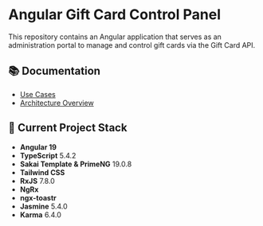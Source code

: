 # Angular Gift Card Control Panel

This repository contains an Angular application that serves as an administration portal to manage and control gift cards via the Gift Card API.

## 📚 Documentation

- [Use Cases](docs/use-cases.md)
- [Architecture Overview](docs/architecture.md)

## 🔧 Current Project Stack

- **Angular 19**
- **TypeScript** 5.4.2
- **Sakai Template & PrimeNG** 19.0.8
- **Tailwind CSS**
- **RxJS** 7.8.0
- **NgRx**
- **ngx-toastr**
- **Jasmine** 5.4.0
- **Karma** 6.4.0
